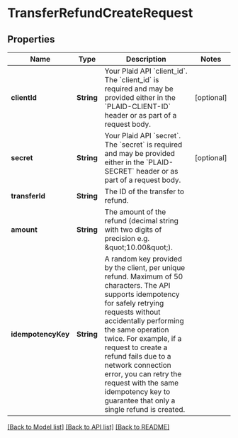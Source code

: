 # TransferRefundCreateRequest

## Properties
Name | Type | Description | Notes
------------ | ------------- | ------------- | -------------
**clientId** | **String** | Your Plaid API &#x60;client_id&#x60;. The &#x60;client_id&#x60; is required and may be provided either in the &#x60;PLAID-CLIENT-ID&#x60; header or as part of a request body. | [optional] 
**secret** | **String** | Your Plaid API &#x60;secret&#x60;. The &#x60;secret&#x60; is required and may be provided either in the &#x60;PLAID-SECRET&#x60; header or as part of a request body. | [optional] 
**transferId** | **String** | The ID of the transfer to refund. | 
**amount** | **String** | The amount of the refund (decimal string with two digits of precision e.g. \&quot;10.00\&quot;). | 
**idempotencyKey** | **String** | A random key provided by the client, per unique refund. Maximum of 50 characters.  The API supports idempotency for safely retrying requests without accidentally performing the same operation twice. For example, if a request to create a refund fails due to a network connection error, you can retry the request with the same idempotency key to guarantee that only a single refund is created. | 

[[Back to Model list]](../README.md#documentation-for-models) [[Back to API list]](../README.md#documentation-for-api-endpoints) [[Back to README]](../README.md)


